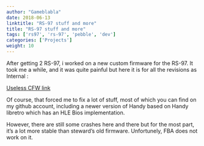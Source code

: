 ```yaml
---
author: "Gameblabla"
date: 2018-06-13
linktitle: "RS-97 stuff and more"
title: "RS-97 stuff and more"
tags: ['rs97', 'rs-97', 'pebble', 'dev']
categories: ['Projects']
weight: 10
---
```


After getting 2 RS-97, i worked on a new custom firmware for the RS-97.
It took me a while, and it was quite painful but here it is for all the revisions as Internal :

[Useless CFW link](https://boards.dingoonity.org/ingenic-jz4760-devices/uselessrs97-internal-firmware-for-revision-2-1/)

Of course, that forced me to fix a lot of stuff, most of which you can find on my github account,
including a newer version of Handy based on Handy libretro which has an HLE Bios implementation.

However, there are still some crashes here and there but for the most part, it’s a lot more stable
than steward’s old firmware. Unfortunely, FBA does not work on it. 
